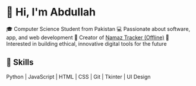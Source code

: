 # 👋 Hi, I'm Abdullah
🎓 Computer Science Student from Pakistan
💻 Passionate about software, app, and web development
🕌 Creator of [Namaz Tracker (Offline)](https://github.com/brainwashedcoffee/Namaz_tracker_offline)
🚀 Interested in building ethical, innovative digital tools for the future

## 🔧 Skills
Python | JavaScript | HTML | CSS | Git | Tkinter | UI Design
